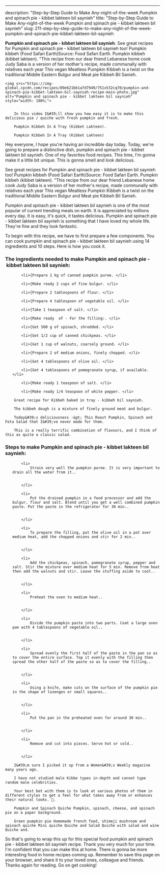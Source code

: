---
description: "Step-by-Step Guide to Make Any-night-of-the-week Pumpkin and spinach pie - kibbet lakteen bil saynieh"
title: "Step-by-Step Guide to Make Any-night-of-the-week Pumpkin and spinach pie - kibbet lakteen bil saynieh"
slug: 211-step-by-step-guide-to-make-any-night-of-the-week-pumpkin-and-spinach-pie-kibbet-lakteen-bil-saynieh

<p>
	<strong>Pumpkin and spinach pie - kibbet lakteen bil saynieh</strong>. 
	See great recipes for Pumpkin and spinach pie - kibbet lakteen bil saynieh too! Pumpkin kibbeh (Food Safari Earth)Source: Food Safari Earth. Pumpkin kibbeh (kibbet lakteen). &#34;This recipe from our dear friend Lebanese home cook Judy Saba is a version of her mother&#39;s recipe, made communally with relatives each year This vegan Meatless Pumpkin Kibbeh is a twist on the traditional Middle Eastern Bulgur and Meat pie Kibbeh Bil Sanieh.
</p>
<p>
	
	<img src="https://img-global.cpcdn.com/recipes/89e621bb1afd7949/751x532cq70/pumpkin-and-spinach-pie-kibbet-lakteen-bil-saynieh-recipe-main-photo.jpg" alt="Pumpkin and spinach pie - kibbet lakteen bil saynieh" style="width: 100%;">
	
	
		In this video I&#39;ll show you how easy it is to make this delicious pie / quiche with fresh pumpkin and fresh.
	
		Pumpkin Kibbeh In A Tray (Kibbet Lakteen).
	
		Pumpkin Kibbeh In A Tray (Kibbet Lakteen)
	
</p>
<p>
	Hey everyone, I hope you're having an incredible day today. Today, we're going to prepare a distinctive dish, pumpkin and spinach pie - kibbet lakteen bil saynieh. One of my favorites food recipes. This time, I'm gonna make it a little bit unique. This is gonna smell and look delicious.
</p>
	
<p>
	See great recipes for Pumpkin and spinach pie - kibbet lakteen bil saynieh too! Pumpkin kibbeh (Food Safari Earth)Source: Food Safari Earth. Pumpkin kibbeh (kibbet lakteen). &#34;This recipe from our dear friend Lebanese home cook Judy Saba is a version of her mother&#39;s recipe, made communally with relatives each year This vegan Meatless Pumpkin Kibbeh is a twist on the traditional Middle Eastern Bulgur and Meat pie Kibbeh Bil Sanieh.
</p>
<p>
	Pumpkin and spinach pie - kibbet lakteen bil saynieh is one of the most popular of current trending meals on earth. It is appreciated by millions every day. It is easy, it's quick, it tastes delicious. Pumpkin and spinach pie - kibbet lakteen bil saynieh is something that I have loved my whole life. They're fine and they look fantastic.
</p>

<p>
To begin with this recipe, we have to first prepare a few components. You can cook pumpkin and spinach pie - kibbet lakteen bil saynieh using 14 ingredients and 10 steps. Here is how you cook it.
</p>

<h3>The ingredients needed to make Pumpkin and spinach pie - kibbet lakteen bil saynieh:</h3>

<ol>
	
		<li>{Prepare 1 kg of canned pumpkin puree. </li>
	
		<li>{Make ready 2 cups of fine bulgur. </li>
	
		<li>{Prepare 2 tablespoons of flour. </li>
	
		<li>{Prepare 4 tablespoon of vegetable oil. </li>
	
		<li>{Take 1 teaspoon of salt. </li>
	
		<li>{Make ready  of - For the filling:. </li>
	
		<li>{Get 500 g of spinach, shredded. </li>
	
		<li>{Get 1/2 cup of canned chickpeas. </li>
	
		<li>{Get 1 cup of walnuts, coarsely ground. </li>
	
		<li>{Prepare 2 of medium onions, finely chopped. </li>
	
		<li>{Get 4 tablespoons of olive oil. </li>
	
		<li>{Get 4 tablespoons of pomegranate syrup, if available. </li>
	
		<li>{Make ready 1 teaspoon of salt. </li>
	
		<li>{Make ready 1/4 teaspoon of white pepper. </li>
	
</ol>
<p>
	
		Great recipe for Kibbeh baked in tray - kibbeh bil saynieh.
	
		The kibbeh dough is a mixture of finely ground meat and bulgur.
	
		Today&#39;s deliciousness -&gt; This Roast Pumpkin, Spinach and Feta Salad that I&#39;ve never made for them.
	
		This is a really terrific combination of flavours, and I think of this as quite a classic salad.
	
</p>

<h3>Steps to make Pumpkin and spinach pie - kibbet lakteen bil saynieh:</h3>

<ol>
	
		<li>
			Strain very well the pumpkin puree. It is very important to drain all the water from it..
			
			
		</li>
	
		<li>
			Put the drained pumpkin in a food processor and add the bulgur, flour and salt. Blend until you get a well combined pumpkin paste. Put the paste in the refrigerator for 30 min..
			
			
		</li>
	
		<li>
			To prepare the filling, put the olive oil in a pot over medium heat, add the chopped onions and stir for 2 min..
			
			
		</li>
	
		<li>
			Add the chickpeas, spinach, pomegranate syrup, pepper and salt. Stir the mixture over medium heat for 5 min. Remove from heat then add the walnuts and stir. Leave the stuffing aside to cool..
			
			
		</li>
	
		<li>
			Preheat the oven to medium heat..
			
			
		</li>
	
		<li>
			Divide the pumpkin paste into two parts. Coat a large oven pan with 4 tablespoons of vegetable oil..
			
			
		</li>
	
		<li>
			Spread evenly the first half of the paste in the pan so as to cover the entire surface. Top it evenly with the filling then spread the other half of the paste so as to cover the filling..
			
			
		</li>
	
		<li>
			Using a knife, make cuts on the surface of the pumpkin pie in the shape of lozenges or small squares..
			
			
		</li>
	
		<li>
			Put the pan in the preheated oven for around 30 min..
			
			
		</li>
	
		<li>
			Remove and cut into pieces. Serve hot or cold..
			
			
		</li>
	
</ol>

<p>
	
		I&#39;m sure I picked it up from a Women&#39;s Weekly magazine many years ago.
	
		I have not studied male Kibbe types in-depth and cannot type random male celebrities.
	
		Your best bet with them is to look at various photos of them in different styles to get a feel for what takes away from or enhances their natural looks. 🙂.
	
		Pumpkin and Spinach Quiche Pumpkin, spinach, cheese, and spinach pie on a paper background.
	
		Green pumpkin pie Homemade french food, shimeji mushroom and spinach quiche Mini quiche Quiche and Salad Quiche with salad and wine Quiche and.
	
</p>

<p>
	So that's going to wrap this up for this special food pumpkin and spinach pie - kibbet lakteen bil saynieh recipe. Thank you very much for your time. I'm confident that you can make this at home. There is gonna be more interesting food in home recipes coming up. Remember to save this page on your browser, and share it to your loved ones, colleague and friends. Thanks again for reading. Go on get cooking!
</p>
